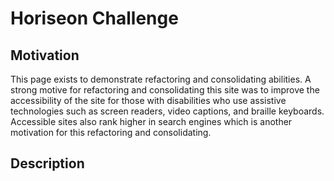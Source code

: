 # Horiseon Challenge

## Motivation

This page exists to demonstrate refactoring and consolidating abilities. A strong motive for refactoring and consolidating this site was to improve the accessibility of the site for those with disabilities who use assistive technologies such as screen readers, video captions, and braille keyboards. Accessible sites also rank higher in search engines which is another motivation for this refactoring and consolidating.

## Description

